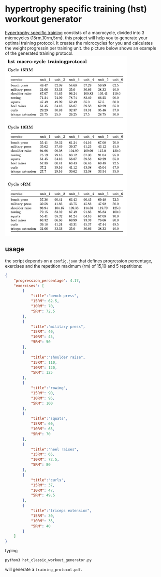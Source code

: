 # hypertrophy specific training (hst) workout generator
[hypertrophy specific training](https://fitoverfat.com/hypertrophy-specific-training/) constists of a macrocycle, divided into 3 microcycles (15rm,10rm,5rm). this project will help you to generate your optimal training protocol. It creates the microcycles for you and calculates the weight progressin per training unit. the picture below shows an example of the generated training protocol.
![hst training protocol](https://github.com/phpanhey/hst_classic_workout_generator/blob/master/images/hst_training_protocol.jpg?raw=true)

## usage
the script depends on a `config.json` that defines progression percentage, exercises and the repetition maximum (rm) of 15,10 and 5 repetitions:

```json
{
    "progression_percentage": 4.17,
    "exercises": [
        {
            "title":"bench press",
            "15RM": 62.5,
            "10RM": 70,
            "5RM": 72.5
        },
        {
            "title":"military press",
            "15RM": 40,
            "10RM": 45,
            "5RM": 50
        },
        {
            "title":"shoulder raise",
            "15RM": 110,
            "10RM": 120,
            "5RM": 125
        },
        {
            "title":"rowing",
            "15RM": 90,
            "10RM": 95,
            "5RM": 100
        },
        {
            "title":"squats",
            "15RM": 60,
            "10RM": 65,
            "5RM": 70
        },
        {
            "title":"heel raises",
            "15RM": 65,
            "10RM": 72.5,
            "5RM": 80
        },
        {
            "title":"curls",
            "15RM": 37,
            "10RM": 47,
            "5RM": 49.5
        },
        {
            "title":"triceps extension",
            "15RM": 30,
            "10RM": 35,
            "5RM": 40
        }
    ]
}
```
typing
```bash
python3 hst_classic_workout_generator.py
```
will generate a `training_protocol.pdf`.

